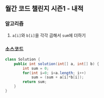 ## 월간 코드 챌린지 시즌1 - 내적

### 알고리즘
1. `a[i]`와 `b[i]`을 각각 곱해서 `sum`에 더하기

### 소스코드
```java
class Solution {
    public int solution(int[] a, int[] b) {
        int sum = 0;
        for(int i=0; i<a.length; i++)
            sum = (sum + a[i]*b[i]);
        return sum;
    }
}
```